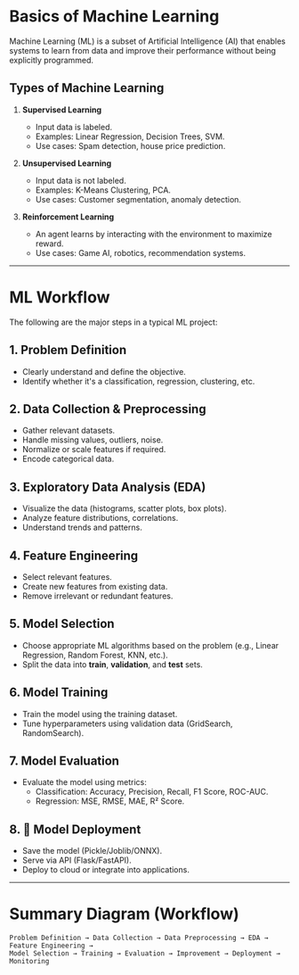 # Basics of Machine Learning

Machine Learning (ML) is a subset of Artificial Intelligence (AI) that enables systems to learn from data and improve their performance without being explicitly programmed.

## Types of Machine Learning

1. **Supervised Learning**
   - Input data is labeled.
   - Examples: Linear Regression, Decision Trees, SVM.
   - Use cases: Spam detection, house price prediction.

2. **Unsupervised Learning**
   - Input data is not labeled.
   - Examples: K-Means Clustering, PCA.
   - Use cases: Customer segmentation, anomaly detection.

3. **Reinforcement Learning**
   - An agent learns by interacting with the environment to maximize reward.
   - Use cases: Game AI, robotics, recommendation systems.

---

#  ML Workflow

The following are the major steps in a typical ML project:

## 1. Problem Definition
- Clearly understand and define the objective.
- Identify whether it's a classification, regression, clustering, etc.

## 2. Data Collection & Preprocessing
- Gather relevant datasets.
- Handle missing values, outliers, noise.
- Normalize or scale features if required.
- Encode categorical data.

## 3. Exploratory Data Analysis (EDA)
- Visualize the data (histograms, scatter plots, box plots).
- Analyze feature distributions, correlations.
- Understand trends and patterns.

## 4. Feature Engineering
- Select relevant features.
- Create new features from existing data.
- Remove irrelevant or redundant features.

## 5. Model Selection
- Choose appropriate ML algorithms based on the problem (e.g., Linear Regression, Random Forest, KNN, etc.).
- Split the data into **train**, **validation**, and **test** sets.

## 6. Model Training
- Train the model using the training dataset.
- Tune hyperparameters using validation data (GridSearch, RandomSearch).

## 7. Model Evaluation
- Evaluate the model using metrics:
  - Classification: Accuracy, Precision, Recall, F1 Score, ROC-AUC.
  - Regression: MSE, RMSE, MAE, R² Score.

## 8. 🚀 Model Deployment
- Save the model (Pickle/Joblib/ONNX).
- Serve via API (Flask/FastAPI).
- Deploy to cloud or integrate into applications.

---

# Summary Diagram (Workflow)

```plaintext
Problem Definition → Data Collection → Data Preprocessing → EDA → Feature Engineering →
Model Selection → Training → Evaluation → Improvement → Deployment → Monitoring
